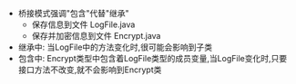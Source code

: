 - 桥接模式强调"包含"代替"继承"
  - 保存信息到文件 LogFile.java
  - 保存并加密信息到文件 Encrypt.java
- 继承中: 当LogFile中的方法变化时,很可能会影响到子类
- 包含中: Encrypt类型中包含着LogFile类型的成员变量,当LogFile变化时,只要接口方法不改变,就不会影响到Encrypt类